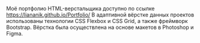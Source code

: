 Моё портфолио HTML-верстальщика доступно по ссылке https://liananik.github.io/Portfolio/ 
В адаптивной вёрстке данных проектов использованы технологии CSS Flexbox и CSS Grid, а также фреймворк Bootstrap. 
Вёрстка была осуществлена на основе макетов в Photoshop и Figma.
